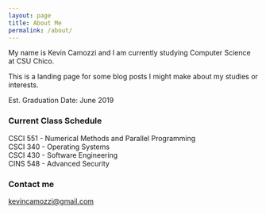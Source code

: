 ```yaml
---
layout: page
title: About Me
permalink: /about/
---
```


My name is Kevin Camozzi and I am currently studying Computer Science at CSU Chico. 

This is a landing page for some blog posts I might make about my studies or interests.

Est. Graduation Date: June 2019

### Current Class Schedule

CSCI 551 - Numerical Methods and Parallel Programming <br>
CSCI 340 - Operating Systems <br>
CSCI 430 - Software Engineering <br>
CINS 548 - Advanced Security <br>

### Contact me

[kevincamozzi@gmail.com](mailto:kevincamozzi@gmail.com)
